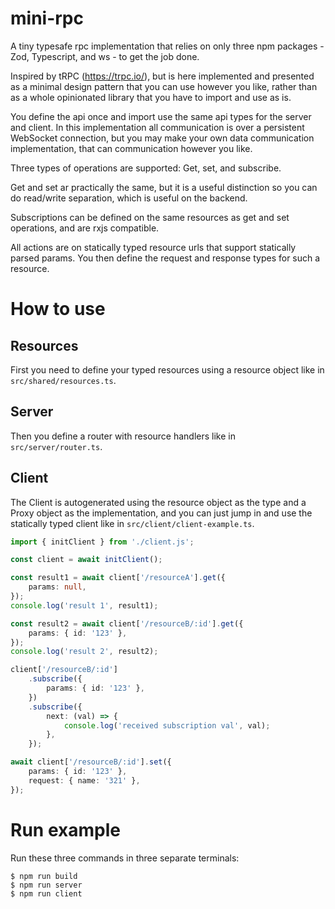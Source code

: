 # mini-rpc

A tiny typesafe rpc implementation that relies on only three npm packages - Zod, Typescript, and ws - to get the job done.

Inspired by tRPC (https://trpc.io/), but is here implemented and presented as a minimal design pattern that you can use however you like, rather than as a whole opinionated library that you have to import and use as is.

You define the api once and import use the same api types for the server and client. In this implementation all communication is over a persistent WebSocket connection, but you may make your own data communication implementation, that can communication however you like.

Three types of operations are supported: Get, set, and subscribe.

Get and set ar practically the same, but it is a useful distinction so you can do read/write separation, which is useful on the backend.

Subscriptions can be defined on the same resources as get and set operations, and are rxjs compatible.

All actions are on statically typed resource urls that support statically parsed params. You then define the request and response types for such a resource.

# How to use

## Resources
First you need to define your typed resources using a resource object like in `src/shared/resources.ts`.

## Server
Then you define a router with resource handlers like in `src/server/router.ts`.

## Client
The Client is autogenerated using the resource object as the type and a Proxy object as the implementation, and you can just jump in and use the statically typed client like in `src/client/client-example.ts`.

```ts
import { initClient } from './client.js';

const client = await initClient();

const result1 = await client['/resourceA'].get({
	params: null,
});
console.log('result 1', result1);

const result2 = await client['/resourceB/:id'].get({
	params: { id: '123' },
});
console.log('result 2', result2);

client['/resourceB/:id']
	.subscribe({
		params: { id: '123' },
	})
	.subscribe({
		next: (val) => {
			console.log('received subscription val', val);
		},
	});

await client['/resourceB/:id'].set({
	params: { id: '123' },
	request: { name: '321' },
});

```

# Run example

Run these three commands in three separate terminals:
```
$ npm run build
$ npm run server
$ npm run client
```
